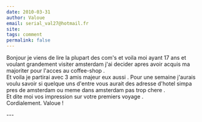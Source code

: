 ```yaml
---
date: 2010-03-31
author: Valoue
email: serial_val27@hotmail.fr
site: 
tags: comment
permalink: false
---
```


<p>Bonjour je viens de lire la plupart des com's et voila moi ayant 17 ans et voulant grandement visiter amsterdam j'ai decider apres avoir acquis ma majoriter pour l'acces au coffee-shop .<br />
Et voila je partirai avec 3 amis majeur eux aussi . Pour une semaine j'aurais voulu savoir si quelque uns d'entre vous aurait des adresse d'hotel simpa pres de amsterdam ou meme dans amsterdam pas trop chere .<br />
Et dite moi vos impression sur votre premiers voyage .<br />
Cordialement. Valoue !</p>
---